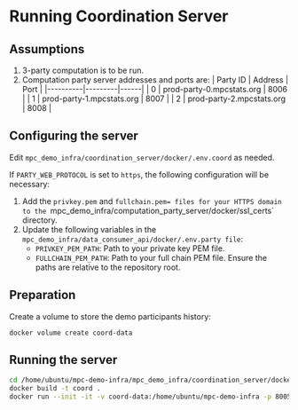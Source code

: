 # Running Coordination Server

## Assumptions
1. 3-party computation is to be run.
2. Computation party server addresses and ports are:
| Party ID | Address | Port |
|----------|---------|------|
| 0 | prod-party-0.mpcstats.org | 8006 |
| 1 | prod-party-1.mpcstats.org | 8007 |
| 2 | prod-party-2.mpcstats.org | 8008 |

## Configuring the server
Edit `mpc_demo_infra/coordination_server/docker/.env.coord` as needed.

If `PARTY_WEB_PROTOCOL` is set to `https`, the following configuration will be necessary:
1. Add the `privkey.pem` and `fullchain.pem= files for your HTTPS domain to the `mpc_demo_infra/computation_party_server/docker/ssl_certs` directory.
2. Update the following variables in the `mpc_demo_infra/data_consumer_api/docker/.env.party file`:
   - `PRIVKEY_PEM_PATH`: Path to your private key PEM file.
   - `FULLCHAIN_PEM_PATH`: Path to your full chain PEM file.
   Ensure the paths are relative to the repository root.

## Preparation
Create a volume to store the demo participants history:

```
docker volume create coord-data
```

## Running the server

```bash
cd /home/ubuntu/mpc-demo-infra/mpc_demo_infra/coordination_server/docker/
docker build -t coord .
docker run --init -it -v coord-data:/home/ubuntu/mpc-demo-infra -p 8005-8100:8005-8100 coord
```

